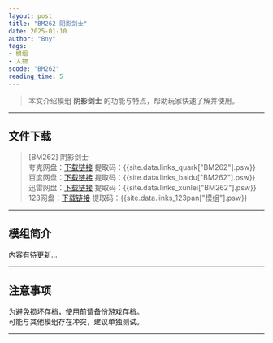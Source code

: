 ```yaml
---
layout: post
title: "BM262 阴影剑士"
date: 2025-01-10
author: "Bny"
tags: 
- 模组
- 人物
scode: "BM262"
reading_time: 5
---
```


> 本文介绍模组 **阴影剑士** 的功能与特点，帮助玩家快速了解并使用。

---

## 文件下载

> [BM262] 阴影剑士  
夸克网盘：[下载链接]({{site.data.links_quark["BM262"].url}}) 提取码：{{site.data.links_quark["BM262"].psw}}  
百度网盘：[下载链接]({{site.data.links_baidu["BM262"].url}}) 提取码：{{site.data.links_baidu["BM262"].psw}}  
迅雷网盘：[下载链接]({{site.data.links_xunlei["BM262"].url}}) 提取码：{{site.data.links_xunlei["BM262"].psw}}  
123网盘：[下载链接]({{site.data.links_123pan["模组"].url}}) 提取码：{{site.data.links_123pan["模组"].psw}}  

---

## 模组简介

>  
内容有待更新...  

---

## 注意事项

>  
为避免损坏存档，使用前请备份游戏存档。  
可能与其他模组存在冲突，建议单独测试。  

---

